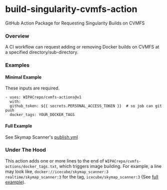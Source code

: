 # build-singularity-cvmfs-action
GitHub Action Package for Requesting Singularity Builds on CVMFS

### Overview
A CI workflow can request adding or removing Docker builds on CVMFS at a specified directory/sub-directory.

### Examples

#### Minimal Example
These inputs are required.
```
- uses: WIPACrepo/cvmfs-actions@v1
  with:
  github_token: ${{ secrets.PERSONAL_ACCESS_TOKEN }}  # so job can git push
  docker_tags: YOUR_DOCKER_TAGS
```

#### Full Example
See Skymap Scanner's [publish.yml](https://github.com/icecube/skymap_scanner/blob/master/.github/workflows/publish.yml)

### Under The Hood
This action adds one or more lines to the end of `WIPACrepo/cvmfs-actions/docker_tags.txt`, which triggers image building. For example, a line may look like, `docker://icecube/skymap_scanner:3 realtime/skymap_scanner:3` for the tag, `icecube/skymap_scanner:3` (See [full example](#full-example)).